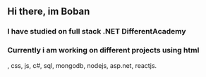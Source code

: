 ## Hi there, im Boban
### I have studied on full stack .NET DifferentAcademy 
### Currently i am working on different projects using html
, css, js, c#, sql, mongodb, nodejs, asp.net, reactjs.








